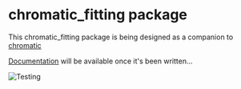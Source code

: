 # chromatic_fitting package


This chromatic_fitting package is being designed as a companion to [chromatic](https://github.com/zkbt/chromatic) 


[Documentation](https://catrionamurray.github.io/chromatic_fitting/) will be available once it's been written...

![Testing](https://github.com/catrionamurray/chromatic_fitting/actions/workflows/python-package.yml/badge.svg)
